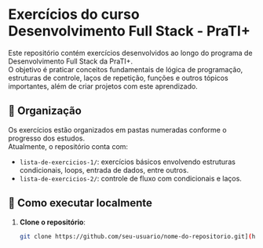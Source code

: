 # Exercícios do curso Desenvolvimento Full Stack - PraTI+

Este repositório contém exercícios desenvolvidos ao longo do programa de Desenvolvimento Full Stack da PraTI+.  
O objetivo é praticar conceitos fundamentais de lógica de programação, estruturas de controle, laços de repetição, funções e outros tópicos importantes, além de criar projetos com este aprendizado.

## 📁 Organização

Os exercícios estão organizados em pastas numeradas conforme o progresso dos estudos.  
Atualmente, o repositório conta com:

- `lista-de-exercicios-1/`: exercícios básicos envolvendo estruturas condicionais, loops, entrada de dados, entre outros.
- `lista-de-exercicios-2/`: controle de fluxo com condicionais e laços.

## 🚀 Como executar localmente

1. **Clone o repositório**:
   ```bash
   git clone https://github.com/seu-usuario/nome-do-repositorio.git](https://github.com/demianscult/CursoPraTI-.git
